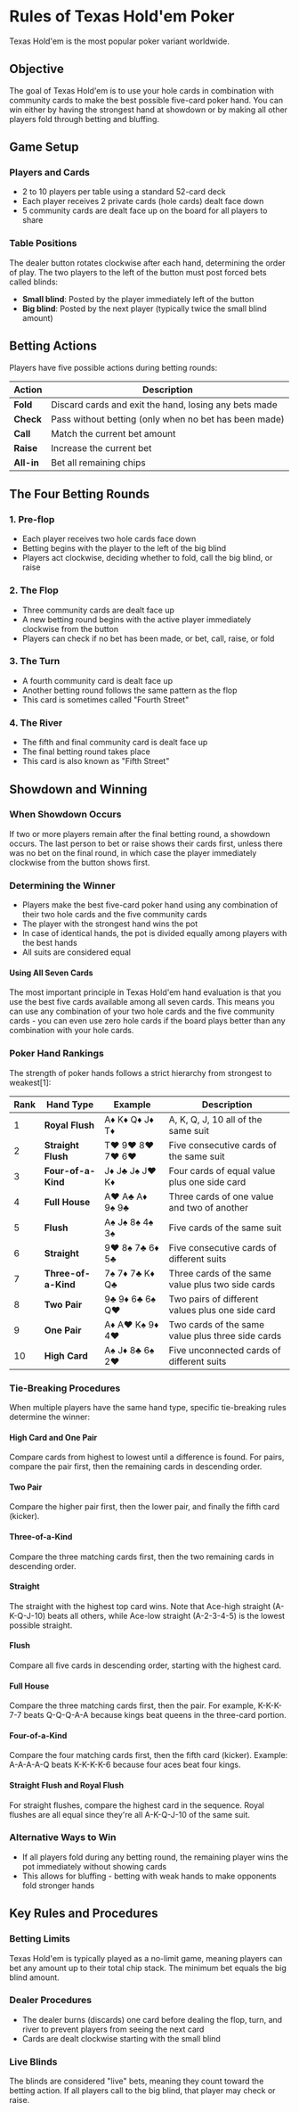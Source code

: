 # Rules of Texas Hold'em Poker

Texas Hold'em is the most popular poker variant worldwide.

## Objective

The goal of Texas Hold'em is to use your hole cards in combination with community cards to make the best possible five-card poker hand. You can win either by having the strongest hand at showdown or by making all other players fold through betting and bluffing.

## Game Setup

### Players and Cards

- 2 to 10 players per table using a standard 52-card deck
- Each player receives 2 private cards (hole cards) dealt face down
- 5 community cards are dealt face up on the board for all players to share

### Table Positions

The dealer button rotates clockwise after each hand, determining the order of play. The two players to the left of the button must post forced bets called blinds:
- **Small blind**: Posted by the player immediately left of the button
- **Big blind**: Posted by the next player (typically twice the small blind amount)

## Betting Actions

Players have five possible actions during betting rounds:

| Action | Description |
|--------|-------------|
| **Fold** | Discard cards and exit the hand, losing any bets made |
| **Check** | Pass without betting (only when no bet has been made) |
| **Call** | Match the current bet amount |
| **Raise** | Increase the current bet |
| **All-in** | Bet all remaining chips |

## The Four Betting Rounds

### 1. Pre-flop
- Each player receives two hole cards face down
- Betting begins with the player to the left of the big blind
- Players act clockwise, deciding whether to fold, call the big blind, or raise

### 2. The Flop
- Three community cards are dealt face up
- A new betting round begins with the active player immediately clockwise from the button
- Players can check if no bet has been made, or bet, call, raise, or fold

### 3. The Turn
- A fourth community card is dealt face up
- Another betting round follows the same pattern as the flop
- This card is sometimes called "Fourth Street"

### 4. The River
- The fifth and final community card is dealt face up
- The final betting round takes place
- This card is also known as "Fifth Street"

## Showdown and Winning

### When Showdown Occurs

If two or more players remain after the final betting round, a showdown occurs. The last person to bet or raise shows their cards first, unless there was no bet on the final round, in which case the player immediately clockwise from the button shows first.

### Determining the Winner

- Players make the best five-card poker hand using any combination of their two hole cards and the five community cards
- The player with the strongest hand wins the pot
- In case of identical hands, the pot is divided equally among players with the best hands
- All suits are considered equal

#### Using All Seven Cards
The most important principle in Texas Hold'em hand evaluation is that you use the best five cards available among all seven cards. This means you can use any combination of your two hole cards and the five community cards - you can even use zero hole cards if the board plays better than any combination with your hole cards.

### Poker Hand Rankings

The strength of poker hands follows a strict hierarchy from strongest to weakest[1]:

| Rank | Hand Type | Example | Description |
|------|-----------|---------|-------------|
| 1 | **Royal Flush** | A♦ K♦ Q♦ J♦ T♦ | A, K, Q, J, 10 all of the same suit |
| 2 | **Straight Flush** | T♥ 9♥ 8♥ 7♥ 6♥ | Five consecutive cards of the same suit |
| 3 | **Four-of-a-Kind** | J♦ J♣ J♠ J♥ K♦ | Four cards of equal value plus one side card |
| 4 | **Full House** | A♥ A♣ A♦ 9♠ 9♣ | Three cards of one value and two of another |
| 5 | **Flush** | A♠ J♠ 8♠ 4♠ 3♠ | Five cards of the same suit |
| 6 | **Straight** | 9♥ 8♠ 7♣ 6♦ 5♣ | Five consecutive cards of different suits |
| 7 | **Three-of-a-Kind** | 7♠ 7♦ 7♣ K♦ Q♣ | Three cards of the same value plus two side cards |
| 8 | **Two Pair** | 9♣ 9♦ 6♣ 6♠ Q♥ | Two pairs of different values plus one side card |
| 9 | **One Pair** | A♦ A♥ K♠ 9♦ 4♥ | Two cards of the same value plus three side cards |
| 10 | **High Card** | A♠ J♦ 8♣ 6♠ 2♥ | Five unconnected cards of different suits |

### Tie-Breaking Procedures

When multiple players have the same hand type, specific tie-breaking rules determine the winner:

#### High Card and One Pair
Compare cards from highest to lowest until a difference is found. For pairs, compare the pair first, then the remaining cards in descending order.

#### Two Pair
Compare the higher pair first, then the lower pair, and finally the fifth card (kicker).

#### Three-of-a-Kind
Compare the three matching cards first, then the two remaining cards in descending order.

#### Straight
The straight with the highest top card wins. Note that Ace-high straight (A-K-Q-J-10) beats all others, while Ace-low straight (A-2-3-4-5) is the lowest possible straight.

#### Flush
Compare all five cards in descending order, starting with the highest card.

#### Full House
Compare the three matching cards first, then the pair. For example, K-K-K-7-7 beats Q-Q-Q-A-A because kings beat queens in the three-card portion.

#### Four-of-a-Kind
Compare the four matching cards first, then the fifth card (kicker). Example: A-A-A-A-Q beats K-K-K-K-6 because four aces beat four kings.

#### Straight Flush and Royal Flush
For straight flushes, compare the highest card in the sequence. Royal flushes are all equal since they're all A-K-Q-J-10 of the same suit.

### Alternative Ways to Win

- If all players fold during any betting round, the remaining player wins the pot immediately without showing cards
- This allows for bluffing - betting with weak hands to make opponents fold stronger hands

## Key Rules and Procedures

### Betting Limits

Texas Hold'em is typically played as a no-limit game, meaning players can bet any amount up to their total chip stack. The minimum bet equals the big blind amount.

### Dealer Procedures

- The dealer burns (discards) one card before dealing the flop, turn, and river to prevent players from seeing the next card
- Cards are dealt clockwise starting with the small blind

### Live Blinds

The blinds are considered "live" bets, meaning they count toward the betting action. If all players call to the big blind, that player may check or raise.